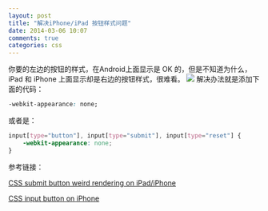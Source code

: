 ```yaml
---
layout: post
title: "解决iPhone/iPad 按钮样式问题"
date: 2014-03-06 10:07
comments: true
categories: css
---
```


你要的左边的按钮的样式，在Android上面显示是 OK 的，但是不知道为什么，iPad 和 iPhone 上面显示却是右边的按钮样式，很难看。 ![](http://i.stack.imgur.com/PsQOV.jpg) 解决办法就是添加下面的代码：

```css
-webkit-appearance: none;
```

或者是：

```css
input[type="button"], input[type="submit"], input[type="reset"] {
    -webkit-appearance: none;
}
```

参考链接：

[CSS submit button weird rendering on iPad/iPhone](http://stackoverflow.com/questions/5438567/css-submit-button-weird-rendering-on-ipad-iphone)

[CSS input button on iPhone](http://stackoverflow.com/questions/11378380/css-input-button-on-iphone)